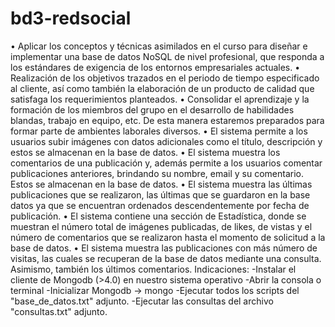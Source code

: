 # bd3-redsocial
•	Aplicar los conceptos y técnicas asimilados en el curso para diseñar e implementar una base de datos NoSQL de nivel profesional, que responda a los estándares de exigencia de los entornos empresariales actuales.
•	Realización de los objetivos trazados en el periodo de tiempo especificado al cliente, así como también la elaboración de un producto de calidad que satisfaga los requerimientos planteados.
•	Consolidar el aprendizaje y la formación de los miembros del grupo en el desarrollo de habilidades blandas, trabajo en equipo, etc. De esta manera estaremos preparados para formar parte de ambientes laborales diversos.
•	El sistema permite a los usuarios subir imágenes con datos adicionales como el título, descripción y estos se almacenan en la base de datos.
•	El sistema muestra los comentarios de una publicación y, además permite a los usuarios comentar publicaciones anteriores, brindando su nombre, email y su comentario. Estos se almacenan en la base de datos. 
•	El sistema muestra las últimas publicaciones que se realizaron, las últimas que se guardaron en la base datos ya que se encuentran ordenados descendentemente por fecha de publicación.
•	 El sistema contiene una sección de Estadística, donde se muestran el número total de imágenes publicadas, de likes, de vistas y el número de comentarios que se realizaron hasta el momento de solicitud a la base de datos.
•	El sistema muestra las publicaciones con más número de visitas, las cuales se recuperan de la base de datos mediante una consulta. Asimismo, también los últimos comentarios.
Indicaciones:
-Instalar el cliente de Mongodb (>4.0) en nuestro sistema operativo
-Abrir la consola o terminal
-Inicializar Mongodb ->  mongo
-Ejecutar todos los scripts del "base_de_datos.txt" adjunto.
-Ejecutar las consultas del archivo "consultas.txt" adjunto.
